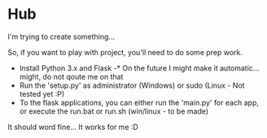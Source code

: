 # Hub
I'm trying to create something...

So, if you want to play with project, you'll need to do some prep work.
- Install Python 3.x and Flask -* On the future I might make it automatic... might, do not qoute me on that
- Run the 'setup.py' as administrator (Windows) or sudo (Linux - Not tested yet :P)
- To the flask applications, you can either run the 'main.py' for each app, or execute the run.bat or run.sh (win/linux - to be made)

It should word fine... It works for me :D
